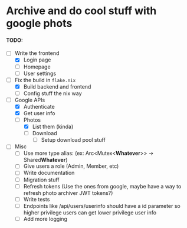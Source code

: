 # Archive and do cool stuff with google phots


#### TODO:
- [ ] Write the frontend
  - [x] Login page
  - [ ] Homepage
  - [ ] User settings
- [ ] Fix the build in `flake.nix`
  - [x] Build backend and frontend
  - [ ] Config stuff the nix way
- [ ] Google APIs
  - [x] Authenticate
  - [x] Get user info
  - [ ] Photos
    - [x] List them (kinda)
    - [ ] Download 
      - [ ] Setup download pool stuff
- [ ] Misc
  - [ ] Use more type alias: (ex: Arc<Mutex<**Whatever**>> -> Shared**Whatever**)
  - [ ] Give users a role (Admin, Member, etc)
  - [ ] Write documentation
  - [ ] Migration stuff
  - [ ] Refresh tokens (Use the ones from google, maybe have a way to refresh photo archiver JWT tokens?)
  - [ ] Write tests
  - [ ] Endpoints like /api/users/userinfo should have a id parameter so higher privilege users can get lower privilege user info
  - [ ] Add more logging
